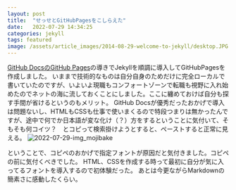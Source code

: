 ```yaml
---
layout: post
title:  "せっせとGitHubPagesをこしらえた"
date:   2022-07-29 14:34:25
categories: jekyll
tags: featured
image: /assets/article_images/2014-08-29-welcome-to-jekyll/desktop.JPG
---
```

[GitHub DocsのGitHub Pages](https://docs.github.com/ja/pages)の導きでJekyllを順調に導入してGitHubPagesを作成しました。
いままで技術的なものは自分自身のためだけに完全ローカルで書いていたのですが、いよいよ現職もコンフォートゾーンで転職も視野に入れ始めたのでネットの海に流しておくことにしました。ここに纏めておけば自分も探す手間が省けるというのもメリット。
GitHub Docsが優秀だったおかげで導入は問題ないし、HTMLもCSSも仕事で使いまくるので特段つまりは無かったんですが、途中で何でか日本語が変な化け（？）方をするということに気付いて、そもそも何コイツ？　とコピって検索掛けようとすると、ペーストすると正常に見える。
![2022-07-29-img_mojibake](/assets/images/2022-07-29-img_mojibake.jpg)

ということで、コピペのおかげで指定フォントが原因だと気付きました。コピペの前に気付くべきでした。
HTML、CSSを作成する時って最初に自分が気に入ってるフォントを導入するので初体験だった。
あとは今更ながらMarkdownの簡素さに感動したくらい。
